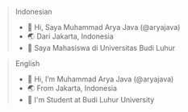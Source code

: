 > Indonesian
> - :wave: Hi,  Saya Muhammad Arya Java (@aryajava)
> - :earth_asia:  Dari Jakarta, Indonesia
> - :school:  Saya Mahasiswa di Universitas Budi Luhur


> English
> - :wave: Hi, I’m Muhammad Arya Java (@aryajava)
> - :earth_asia:  From Jakarta, Indonesia
> - :school:  I'm Student at Budi Luhur University

<!---
aryajava/aryajava is a ✨ special ✨ repository because its `README.md` (this file) appears on your GitHub profile.
You can click the Preview link to take a look at your changes.
--->
